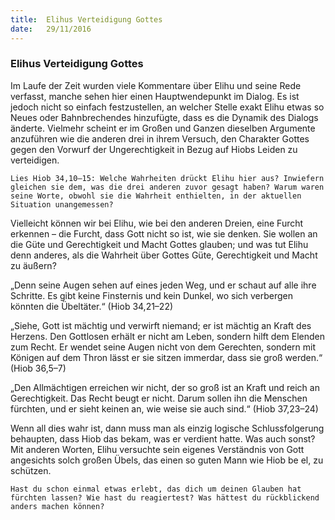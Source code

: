 ```yaml
---
title:  Elihus Verteidigung Gottes
date:   29/11/2016
---
```


### Elihus Verteidigung Gottes

Im Laufe der Zeit wurden viele Kommentare über Elihu und seine Rede verfasst, manche sehen hier einen Hauptwendepunkt im Dialog. Es ist jedoch nicht so einfach festzustellen, an welcher Stelle exakt Elihu etwas so Neues oder Bahnbrechendes hinzufügte, dass es die Dynamik des Dialogs änderte. Vielmehr scheint er im Großen und Ganzen dieselben Argumente anzuführen wie die anderen drei in ihrem Versuch, den Charakter Gottes gegen den Vorwurf der Ungerechtigkeit in Bezug auf Hiobs Leiden zu verteidigen.

`Lies Hiob 34,10–15: Welche Wahrheiten drückt Elihu hier aus? Inwiefern gleichen sie dem, was die drei anderen zuvor gesagt haben? Warum waren seine Worte, obwohl sie die Wahrheit enthielten, in der aktuellen Situation unangemessen?`

Vielleicht können wir bei Elihu, wie bei den anderen Dreien, eine Furcht erkennen – die Furcht, dass Gott nicht so ist, wie sie denken. Sie wollen an die Güte und Gerechtigkeit und Macht Gottes glauben; und was tut Elihu denn anderes, als die Wahrheit über Gottes Güte, Gerechtigkeit und Macht zu äußern?

„Denn seine Augen sehen auf eines jeden Weg, und er schaut auf alle ihre Schritte. Es gibt keine Finsternis und kein Dunkel, wo sich verbergen könnten die Übeltäter.“ (Hiob 34,21–22)

„Siehe, Gott ist mächtig und verwirft niemand; er ist mächtig an Kraft des Herzens. Den Gottlosen erhält er nicht am Leben, sondern hilft dem Elenden zum Recht. Er wendet seine Augen nicht von dem Gerechten, sondern mit Königen auf dem Thron lässt er sie sitzen immerdar, dass sie groß werden.“ (Hiob 36,5–7)

„Den Allmächtigen erreichen wir nicht, der so groß ist an Kraft und reich an Gerechtigkeit. Das Recht beugt er nicht. Darum sollen ihn die Menschen fürchten, und er sieht keinen an, wie weise sie auch sind.“ (Hiob 37,23–24)

Wenn all dies wahr ist, dann muss man als einzig logische Schlussfolgerung behaupten, dass Hiob das bekam, was er verdient hatte. Was auch sonst? Mit anderen Worten, Elihu versuchte sein eigenes Verständnis von Gott angesichts solch großen Übels, das einen so guten Mann wie Hiob be el, zu schützen.

`Hast du schon einmal etwas erlebt, das dich um deinen Glauben hat fürchten lassen? Wie hast du reagiertest? Was hättest du rückblickend anders machen können?`